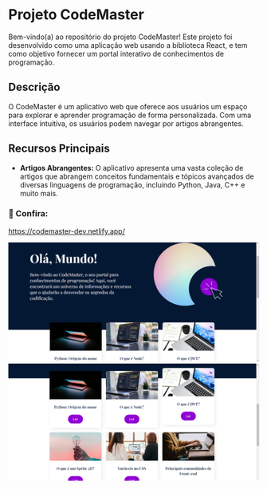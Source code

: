 # Projeto CodeMaster

Bem-vindo(a) ao repositório do projeto CodeMaster! Este projeto foi desenvolvido como uma aplicação web usando a biblioteca React, e tem como objetivo fornecer um portal interativo de conhecimentos de programação.

## Descrição

O CodeMaster é um aplicativo web que oferece aos usuários um espaço para explorar e aprender programação de forma personalizada. Com uma interface intuitiva, os usuários podem navegar por artigos abrangentes.

## Recursos Principais

- **Artigos Abrangentes:** O aplicativo apresenta uma vasta coleção de artigos que abrangem conceitos fundamentais e tópicos avançados de diversas linguagens de programação, incluindo Python, Java, C++ e muito mais.

### 👥 Confira:
https://codemaster-dev.netlify.app/

<img src="./src/assets/resultado1.png" >
<br>
<img src="./src/assets/resultado2.png" >
